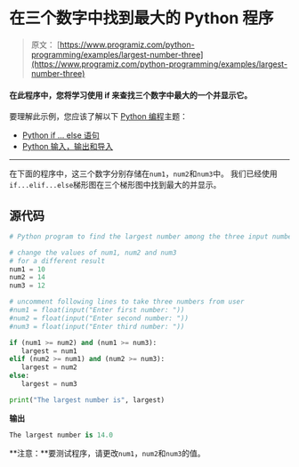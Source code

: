 # 在三个数字中找到最大的 Python 程序

> 原文： [https://www.programiz.com/python-programming/examples/largest-number-three](https://www.programiz.com/python-programming/examples/largest-number-three)

#### 在此程序中，您将学习使用 if 来查找三个数字中最大的一个并显示它。

要理解此示例，您应该了解以下 [Python 编程](/python-programming "Python tutorial")主题：

*   [Python if ... else 语句](/python-programming/if-elif-else)
*   [Python 输入，输出和导入](/python-programming/input-output-import)

* * *

在下面的程序中，这三个数字分别存储在`num1`，`num2`和`num3`中。 我们已经使用`if...elif...else`梯形图在三个梯形图中找到最大的并显示。

## 源代码

```py
# Python program to find the largest number among the three input numbers

# change the values of num1, num2 and num3
# for a different result
num1 = 10
num2 = 14
num3 = 12

# uncomment following lines to take three numbers from user
#num1 = float(input("Enter first number: "))
#num2 = float(input("Enter second number: "))
#num3 = float(input("Enter third number: "))

if (num1 >= num2) and (num1 >= num3):
   largest = num1
elif (num2 >= num1) and (num2 >= num3):
   largest = num2
else:
   largest = num3

print("The largest number is", largest) 
```

**输出**

```py
The largest number is 14.0 
```

**注意：**要测试程序，请更改`num1`，`num2`和`num3`的值。